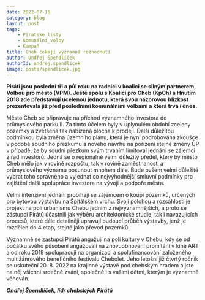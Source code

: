 ```yaml
---
date: 2022-07-16
category: blog
layout: post
tags:
    - Piratske_listy
    - Komunální_volby
    - Kampaň
title: Cheb čekají významná rozhodnutí
author: Ondřej Špendlíček
authorId: ondrej.spendlicek
image: posts/spendlicek.jpg
---
```

**Piráti jsou poslední tři a půl roku na radnici v koalici se silným partnerem, Volbou pro město (VPM). Ještě spolu s Koalicí pro Cheb (KpCh) a Hnutím 2018 zde představují ucelenou jednotu, která svou názorovou blízkost prezentovala již před posledními komunálními volbami a která trvá i dnes.**

Město Cheb se připravuje na příchod významného investora do průmyslového parku II. Za tímto účelem byly v uplynulém období zceleny pozemky a zvětšena tak nabízená plocha k prodeji. Další důležitou podmínkou byla změna územního plánu, která je nyní podrobována zkoušce v podobě soudního přezkumu a nového návrhu na pořízení stejné změny ÚP v případě, že by soudní přezkum svým trváním limitoval jednání se zájemci z řad investorů. Jedná se o regionálně velmi důležitý předěl, který by město Cheb mělo jak v rovině rozpočtu, tak v rovině zaměstnanosti a průmyslového významu posunout mnohem dále. Bude ovšem velmi důležité vybrat toho správného a vyjednat co nejvýhodnější smluvní podmínky pro zajištění další spolupráce investora na vývoji a podpoře města.

Velmi intenzivní jednání probíhají se zájemcem o koupi pozemků, určených pro bytovou výstavbu na Špitálském vrchu. Svoji polohou a rozsáhlostí je projekt na poli urbanismu Chebu jedním z nejvýznamnějších, a proto se zástupci Pirátů účastnili jak výběru architektonické studie, tak i navazujících procesů, které dále detailněji upravují budoucí průběh výstavby, jenž je rozdělen do 4 etap, stejně jako převod pozemků.

Významně se zástupci Pirátů angažují na poli kultury v Chebu, kdy se od počátku svého působení angažovali na znovuobnovení promítání v kině ART a od roku 2019 spolupracují na organizaci a spolufinancování založeného multižánrového benefičního festivalu Chebolet. Jeho letošní již čtvrtý ročník se uskuteční 20. 8. 2022 na krajinné výstavě pod chebským hradem a jste na něj všichni srdečně zváni, společně i s vašimi dětmi, kterým je významně věnován.

***Ondřej Špendlíček, lídr chebských Pirátů***
